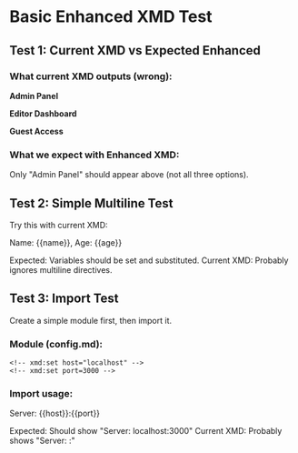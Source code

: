 # Basic Enhanced XMD Test

## Test 1: Current XMD vs Expected Enhanced

### What current XMD outputs (wrong):
<!-- xmd:set role="admin" -->

<!-- xmd:if role == "admin" -->
**Admin Panel**
<!-- xmd:elif role == "editor" -->
**Editor Dashboard**
<!-- xmd:else -->
**Guest Access**
<!-- xmd:endif -->

### What we expect with Enhanced XMD:
Only "Admin Panel" should appear above (not all three options).

## Test 2: Simple Multiline Test

Try this with current XMD:
<!-- xmd:
set name="Alice"
set age=30
-->

Name: {{name}}, Age: {{age}}

Expected: Variables should be set and substituted.
Current XMD: Probably ignores multiline directives.

## Test 3: Import Test

Create a simple module first, then import it.

### Module (config.md):
```
<!-- xmd:set host="localhost" -->
<!-- xmd:set port=3000 -->
```

### Import usage:
<!-- xmd:import "config.md" -->

Server: {{host}}:{{port}}

Expected: Should show "Server: localhost:3000"
Current XMD: Probably shows "Server: :"